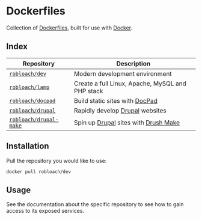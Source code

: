 # Dockerfiles

Collection of [Dockerfiles](http://docs.docker.com/reference/builder/), built for use with [Docker](http://docker.io).

## Index

Repository                           | Description
-------------------------------------|------------
[`robloach/dev`](dev)                | Modern development environment
[`robloach/lamp`](lamp)              | Create a full Linux, Apache, MySQL and PHP stack
[`robloach/docpad`](docpad)          | Build static sites with [DocPad](http://docpad.org)
[`robloach/drupal`](drupal)          | Rapidly develop [Drupal](http://docpad.org) websites
[`robloach/drupal-make`](drupal-make)| Spin up [Drupal](http://docpad.org) sites with [Drush Make](https://github.com/drush-ops/drush/blob/master/docs/make.txt)


## Installation

Pull the repository you would like to use:

    docker pull robloach/dev


## Usage

See the documentation about the specific repository to see how to gain access to
its exposed services.
